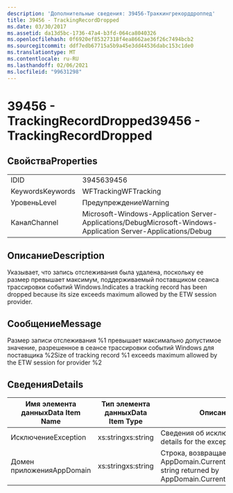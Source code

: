 ```yaml
---
description: 'Дополнительные сведения: 39456-Траккингрекорддроппед'
title: 39456 - TrackingRecordDropped
ms.date: 03/30/2017
ms.assetid: da13d5bc-1736-47a4-b3fd-064ca8040326
ms.openlocfilehash: 0f6920ef85327318f4ea8662ae36f26c7494bcb2
ms.sourcegitcommit: ddf7edb67715a5b9a45e3dd44536dabc153c1de0
ms.translationtype: MT
ms.contentlocale: ru-RU
ms.lasthandoff: 02/06/2021
ms.locfileid: "99631298"
---
```

# <a name="39456---trackingrecorddropped"></a><span data-ttu-id="200c6-103">39456 - TrackingRecordDropped</span><span class="sxs-lookup"><span data-stu-id="200c6-103">39456 - TrackingRecordDropped</span></span>

## <a name="properties"></a><span data-ttu-id="200c6-104">Свойства</span><span class="sxs-lookup"><span data-stu-id="200c6-104">Properties</span></span>  
  
|||  
|-|-|  
|<span data-ttu-id="200c6-105">ID</span><span class="sxs-lookup"><span data-stu-id="200c6-105">ID</span></span>|<span data-ttu-id="200c6-106">39456</span><span class="sxs-lookup"><span data-stu-id="200c6-106">39456</span></span>|  
|<span data-ttu-id="200c6-107">Keywords</span><span class="sxs-lookup"><span data-stu-id="200c6-107">Keywords</span></span>|<span data-ttu-id="200c6-108">WFTracking</span><span class="sxs-lookup"><span data-stu-id="200c6-108">WFTracking</span></span>|  
|<span data-ttu-id="200c6-109">Уровень</span><span class="sxs-lookup"><span data-stu-id="200c6-109">Level</span></span>|<span data-ttu-id="200c6-110">Предупреждение</span><span class="sxs-lookup"><span data-stu-id="200c6-110">Warning</span></span>|  
|<span data-ttu-id="200c6-111">Канал</span><span class="sxs-lookup"><span data-stu-id="200c6-111">Channel</span></span>|<span data-ttu-id="200c6-112">Microsoft-Windows-Application Server-Applications/Debug</span><span class="sxs-lookup"><span data-stu-id="200c6-112">Microsoft-Windows-Application Server-Applications/Debug</span></span>|  
  
## <a name="description"></a><span data-ttu-id="200c6-113">Описание</span><span class="sxs-lookup"><span data-stu-id="200c6-113">Description</span></span>  

 <span data-ttu-id="200c6-114">Указывает, что запись отслеживания была удалена, поскольку ее размер превышает максимум, поддерживаемый поставщиком сеанса трассировки событий Windows.</span><span class="sxs-lookup"><span data-stu-id="200c6-114">Indicates a tracking record has been dropped because its size exceeds maximum allowed by the ETW session provider.</span></span>  
  
## <a name="message"></a><span data-ttu-id="200c6-115">Сообщение</span><span class="sxs-lookup"><span data-stu-id="200c6-115">Message</span></span>  

 <span data-ttu-id="200c6-116">Размер записи отслеживания %1 превышает максимально допустимое значение, разрешенное в сеансе трассировки событий Windows для поставщика %2</span><span class="sxs-lookup"><span data-stu-id="200c6-116">Size of tracking record %1 exceeds maximum allowed by the ETW session for provider %2</span></span>  
  
## <a name="details"></a><span data-ttu-id="200c6-117">Сведения</span><span class="sxs-lookup"><span data-stu-id="200c6-117">Details</span></span>  
  
|<span data-ttu-id="200c6-118">Имя элемента данных</span><span class="sxs-lookup"><span data-stu-id="200c6-118">Data Item Name</span></span>|<span data-ttu-id="200c6-119">Тип элемента данных</span><span class="sxs-lookup"><span data-stu-id="200c6-119">Data Item Type</span></span>|<span data-ttu-id="200c6-120">Описание</span><span class="sxs-lookup"><span data-stu-id="200c6-120">Description</span></span>|  
|--------------------|--------------------|-----------------|  
|<span data-ttu-id="200c6-121">Исключение</span><span class="sxs-lookup"><span data-stu-id="200c6-121">Exception</span></span>|<span data-ttu-id="200c6-122">xs:string</span><span class="sxs-lookup"><span data-stu-id="200c6-122">xs:string</span></span>|<span data-ttu-id="200c6-123">Сведения об исключении</span><span class="sxs-lookup"><span data-stu-id="200c6-123">The exception details for the exception</span></span>|  
|<span data-ttu-id="200c6-124">Домен приложения</span><span class="sxs-lookup"><span data-stu-id="200c6-124">AppDomain</span></span>|<span data-ttu-id="200c6-125">xs:string</span><span class="sxs-lookup"><span data-stu-id="200c6-125">xs:string</span></span>|<span data-ttu-id="200c6-126">Строка, возвращаемая AppDomain.CurrentDomain.FriendlyName.</span><span class="sxs-lookup"><span data-stu-id="200c6-126">The string returned by AppDomain.CurrentDomain.FriendlyName.</span></span>|
